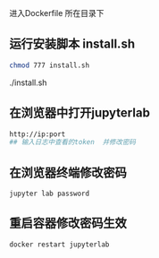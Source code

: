 
进入Dockerfile 所在目录下
## 运行安装脚本 install.sh
```bash
chmod 777 install.sh
```
./install.sh

## 在浏览器中打开jupyterlab 
```bash
http://ip:port
## 输入日志中查看的token  并修改密码 
```

## 在浏览器终端修改密码
```
jupyter lab password
```
## 重启容器修改密码生效
```
docker restart jupyterlab
```

